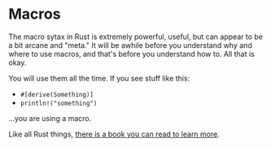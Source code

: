 # Macros

The macro sytax in Rust is extremely powerful, useful, but can appear to be a bit
arcane and "meta." It will be awhile before you understand why and where to use
macros, and that's before you understand how to. All that is okay.

You will use them all the time. If you see stuff like this:

- `#[derive(Something)]`
- `println!("something")`

...you are using a macro.

Like all Rust things, [there is a book you can read to learn more](https://veykril.github.io/tlborm/).
